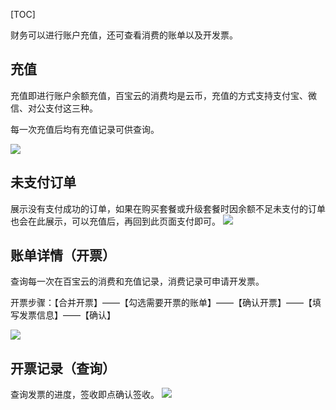 [TOC]

财务可以进行账户充值，还可查看消费的账单以及开发票。

## 充值
充值即进行账户余额充值，百宝云的消费均是云币，充值的方式支持支付宝、微信、对公支付这三种。

每一次充值后均有充值记录可供查询。

![](http://docfiles.baibaoyun.com/FuErM8BscMBbgdfup5jBhJEf11XA)

## 未支付订单
展示没有支付成功的订单，如果在购买套餐或升级套餐时因余额不足未支付的订单也会在此展示，可以充值后，再回到此页面支付即可。
![](http://docfiles.baibaoyun.com/FtnlefrHIG9uxh2S8wOUseQMdqQb)

## 账单详情（开票）
查询每一次在百宝云的消费和充值记录，消费记录可申请开发票。

开票步骤：【合并开票】——【勾选需要开票的账单】——【确认开票】——【填写发票信息】——【确认】

![](http://docfiles.baibaoyun.com/FlKalqcyDXt-F7z4q6GWp-u7S1du)


## 开票记录（查询）
查询发票的进度，签收即点确认签收。
![](http://docfiles.baibaoyun.com/FicUBiFyDH2bC10eSLW85ilIN2eM)

